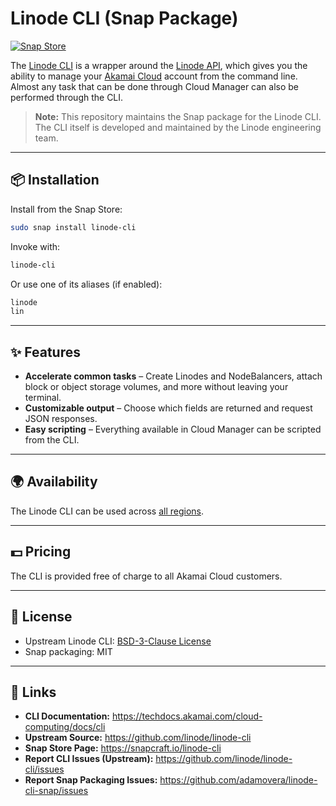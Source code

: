 # Linode CLI (Snap Package)

[![Snap Store](https://snapcraft.io/linode-cli/badge.svg)](https://snapcraft.io/linode-cli)

The [Linode CLI](https://github.com/linode/linode-cli) is a wrapper around the [Linode API](https://techdocs.akamai.com/linode-api/reference/api), which gives you the ability to manage your [Akamai Cloud](https://www.linode.com) account from the command line. Almost any task that can be done through Cloud Manager can also be performed through the CLI.

> **Note:** This repository maintains the Snap package for the Linode CLI.
> The CLI itself is developed and maintained by the Linode engineering team.

---

## 📦 Installation

Install from the Snap Store:

```bash
sudo snap install linode-cli
```

Invoke with:

```bash
linode-cli
```

Or use one of its aliases (if enabled):

```bash
linode
lin
```

---

## ✨ Features

- **Accelerate common tasks** – Create Linodes and NodeBalancers, attach block or object storage volumes, and more without leaving your terminal.
- **Customizable output** – Choose which fields are returned and request JSON responses.
- **Easy scripting** – Everything available in Cloud Manager can be scripted from the CLI.

---

## 🌍 Availability

The Linode CLI can be used across [all regions](https://www.linode.com/global-infrastructure/).

---

## 💵 Pricing

The CLI is provided free of charge to all Akamai Cloud customers.

---

## 📄 License

- Upstream Linode CLI: [BSD-3-Clause License](https://github.com/linode/linode-cli/blob/main/LICENSE)
- Snap packaging: MIT

---

## 🔗 Links

- **CLI Documentation:** https://techdocs.akamai.com/cloud-computing/docs/cli
- **Upstream Source:** https://github.com/linode/linode-cli
- **Snap Store Page:** https://snapcraft.io/linode-cli
- **Report CLI Issues (Upstream):** https://github.com/linode/linode-cli/issues
- **Report Snap Packaging Issues:** https://github.com/adamovera/linode-cli-snap/issues
